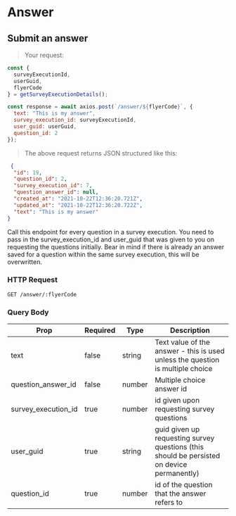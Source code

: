 # Answer

## Submit an answer

> Your request:

```javascript
const {
  surveyExecutionId,
  userGuid,
  flyerCode
} = getSurveyExecutionDetails();

const response = await axios.post(`/answer/${flyerCode}`, {
  text: "This is my answer",
  survey_execution_id: surveyExecutionId,
  user_guid: userGuid,
  question_id: 2
});
```

> The above request returns JSON structured like this:

```json
 {
  "id": 19,
  "question_id": 2,
  "survey_execution_id": 7,
  "question_answer_id": null,
  "created_at": "2021-10-22T12:36:20.721Z",
  "updated_at": "2021-10-22T12:36:20.722Z",
  "text": "This is my answer"
}
```

Call this endpoint for every question in a survey execution. You need to pass in the survey_execution_id and user_guid
that was given to you on requesting the questions initially. Bear in mind if there is already an answer saved for a
question within the same survey execution, this will be overwritten.

### HTTP Request

`GET /answer/:flyerCode`

### Query Body

Prop | Required | Type | Description
--------- | -------- | ---- | ---------
text | false | string | Text value of the answer - this is used unless the question is multiple choice
question_answer_id | false | number | Multiple choice answer id
survey_execution_id | true | number | id given upon requesting survey questions
user_guid | true | string | guid given up requesting survey questions (this should be persisted on device permanently)
question_id | true | number | id of the question that the answer refers to
